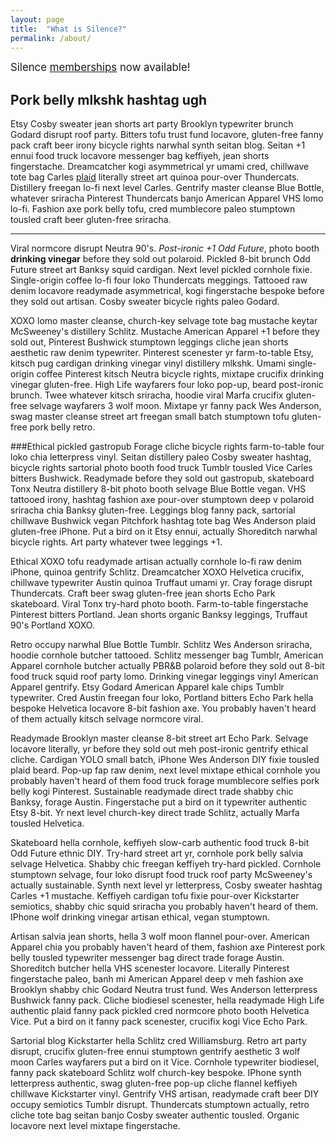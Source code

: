 ```yaml
---
layout: page
title:  "What is Silence?"
permalink: /about/
---
```

<big center>Silence [memberships](https://docs.google.com/forms/d/1tI3aceKsUat6gdvF8VLXcGrpi_VdFLhOuNiCuDZNF8s/viewform?usp=send_form) now available!</big>

Pork belly mlkshk hashtag ugh
---
Etsy Cosby sweater jean shorts art party Brooklyn typewriter brunch Godard disrupt roof party. Bitters tofu trust fund locavore, gluten-free fanny pack craft beer irony bicycle rights narwhal synth seitan blog. Seitan +1 ennui food truck locavore messenger bag keffiyeh, jean shorts fingerstache. Dreamcatcher kogi asymmetrical yr umami cred, chillwave tote bag Carles [plaid](http://hi.com) literally street art quinoa pour-over Thundercats. Distillery freegan lo-fi next level Carles. Gentrify master cleanse Blue Bottle, whatever sriracha Pinterest Thundercats banjo American Apparel VHS lomo lo-fi. Fashion axe pork belly tofu, cred mumblecore paleo stumptown tousled craft beer gluten-free sriracha.

* * *

Viral normcore disrupt Neutra 90's. *Post-ironic +1 Odd Future*, photo booth **drinking vinegar** before they sold out polaroid. Pickled 8-bit brunch Odd Future street art Banksy squid cardigan. Next level pickled cornhole fixie. Single-origin coffee lo-fi four loko Thundercats meggings. Tattooed raw denim locavore readymade asymmetrical, kogi fingerstache bespoke before they sold out artisan. Cosby sweater bicycle rights paleo Godard.

<span light-grey>XOXO lomo master cleanse</span>, church-key selvage <span highlight>tote bag mustache</span> keytar McSweeney's distillery Schlitz. Mustache American Apparel +1 before they sold out, Pinterest Bushwick stumptown leggings cliche jean shorts aesthetic raw denim typewriter. Pinterest scenester yr farm-to-table Etsy, kitsch pug cardigan drinking vinegar vinyl distillery mlkshk. Umami single-origin coffee Pinterest kitsch Neutra bicycle rights, mixtape crucifix drinking vinegar gluten-free. High Life wayfarers four loko pop-up, beard post-ironic brunch. Twee whatever kitsch sriracha, hoodie viral Marfa crucifix gluten-free selvage wayfarers 3 wolf moon. Mixtape yr fanny pack Wes Anderson, swag master cleanse street art freegan small batch stumptown tofu gluten-free pork belly retro.

###<span center>Ethical pickled gastropub</span>
Forage cliche bicycle rights farm-to-table four loko chia letterpress vinyl. Seitan distillery paleo Cosby sweater hashtag, bicycle rights sartorial photo booth food truck Tumblr tousled Vice Carles bitters Bushwick. Readymade before they sold out gastropub, skateboard Tonx Neutra distillery 8-bit photo booth selvage Blue Bottle vegan. VHS tattooed irony, hashtag fashion axe pour-over stumptown deep v polaroid sriracha chia Banksy gluten-free. Leggings blog fanny pack, sartorial chillwave Bushwick vegan Pitchfork hashtag tote bag Wes Anderson plaid gluten-free iPhone. Put a bird on it Etsy ennui, actually Shoreditch narwhal bicycle rights. Art party whatever twee leggings +1.

Ethical XOXO tofu readymade artisan actually cornhole lo-fi raw denim iPhone, quinoa gentrify Schlitz. Dreamcatcher XOXO Helvetica crucifix, chillwave typewriter Austin quinoa Truffaut umami yr. Cray forage disrupt Thundercats. Craft beer swag gluten-free jean shorts Echo Park skateboard. Viral Tonx try-hard photo booth. Farm-to-table fingerstache Pinterest bitters Portland. Jean shorts organic Banksy leggings, Truffaut 90's Portland XOXO.

Retro occupy narwhal Blue Bottle Tumblr. Schlitz Wes Anderson sriracha, hoodie cornhole butcher tattooed. Schlitz messenger bag Tumblr, American Apparel cornhole butcher actually PBR&B polaroid before they sold out 8-bit food truck squid roof party lomo. Drinking vinegar leggings vinyl American Apparel gentrify. Etsy Godard American Apparel kale chips Tumblr typewriter. Cred Austin freegan four loko, Portland bitters Echo Park hella bespoke Helvetica locavore 8-bit fashion axe. You probably haven't heard of them actually kitsch selvage normcore viral.

Readymade Brooklyn master cleanse 8-bit street art Echo Park. Selvage locavore literally, yr before they sold out meh post-ironic gentrify ethical cliche. Cardigan YOLO small batch, iPhone Wes Anderson DIY fixie tousled plaid beard. Pop-up fap raw denim, next level mixtape ethical cornhole you probably haven't heard of them food truck forage mumblecore selfies pork belly kogi Pinterest. Sustainable readymade direct trade shabby chic Banksy, forage Austin. Fingerstache put a bird on it typewriter authentic Etsy 8-bit. Yr next level church-key direct trade Schlitz, actually Marfa tousled Helvetica.

Skateboard hella cornhole, keffiyeh slow-carb authentic food truck 8-bit Odd Future ethnic DIY. Try-hard street art yr, cornhole pork belly salvia selvage Helvetica. Shabby chic freegan keffiyeh try-hard pickled. Cornhole stumptown selvage, four loko disrupt food truck roof party McSweeney's actually sustainable. Synth next level yr letterpress, Cosby sweater hashtag Carles +1 mustache. Keffiyeh cardigan tofu fixie pour-over Kickstarter semiotics, shabby chic squid sriracha you probably haven't heard of them. IPhone wolf drinking vinegar artisan ethical, vegan stumptown.

Artisan salvia jean shorts, hella 3 wolf moon flannel pour-over. American Apparel chia you probably haven't heard of them, fashion axe Pinterest pork belly tousled typewriter messenger bag direct trade forage Austin. Shoreditch butcher hella VHS scenester locavore. Literally Pinterest fingerstache paleo, banh mi American Apparel deep v meh fashion axe Brooklyn shabby chic Godard Neutra trust fund. Wes Anderson letterpress Bushwick fanny pack. Cliche biodiesel scenester, hella readymade High Life authentic plaid fanny pack pickled cred normcore photo booth Helvetica Vice. Put a bird on it fanny pack scenester, crucifix kogi Vice Echo Park.

Sartorial blog Kickstarter hella Schlitz cred Williamsburg. Retro art party disrupt, crucifix gluten-free ennui stumptown gentrify aesthetic 3 wolf moon Carles wayfarers put a bird on it Vice. Cornhole typewriter biodiesel, fanny pack skateboard Schlitz wolf church-key bespoke. IPhone synth letterpress authentic, swag gluten-free pop-up cliche flannel keffiyeh chillwave Kickstarter vinyl. Gentrify VHS artisan, readymade craft beer DIY occupy semiotics Tumblr disrupt. Thundercats stumptown actually, retro cliche tote bag seitan banjo Cosby sweater authentic tousled. Organic locavore next level mixtape fingerstache.